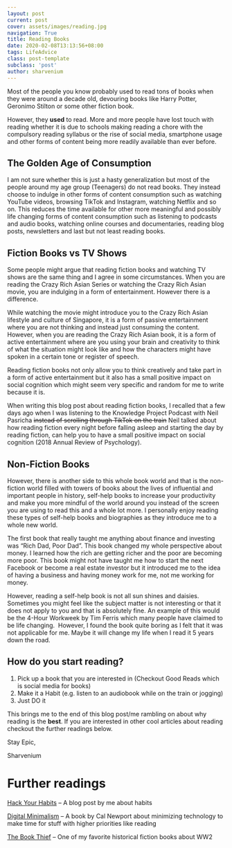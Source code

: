 ```yaml
---
layout: post
current: post
cover: assets/images/reading.jpg
navigation: True
title: Reading Books
date: 2020-02-08T13:13:56+08:00
tags: LifeAdvice
class: post-template
subclass: 'post'
author: sharvenium
---
```

Most of the people you know probably used to read tons of books when they were around a decade old, devouring books like Harry Potter, Geronimo Stilton or some other fiction book. 

However, they **used** to read. More and more people have lost touch with reading whether it is due to schools making reading a chore with the compulsory reading syllabus or the rise of social media, smartphone usage and other forms of content being more readily available than ever before.

## The Golden Age of Consumption

I am not sure whether this is just a hasty generalization but most of the people around my age group (Teenagers) do not read books. They instead choose to indulge in other forms of content consumption such as watching YouTube videos, browsing TikTok and Instagram, watching Netflix and so on. This reduces the time available for other more meaningful and possibly life changing forms of content consumption such as listening to podcasts and audio books, watching online courses and documentaries, reading blog posts, newsletters and last but not least reading books.

## Fiction Books vs TV Shows

Some people might argue that reading fiction books and watching TV shows are the same thing and I agree in some circumstances. When you are reading the Crazy Rich Asian Series or watching the Crazy Rich Asian movie, you are indulging in a form of entertainment. However there is a difference.

While watching the movie might introduce you to the Crazy Rich Asian lifestyle and culture of Singapore, it is a form of passive entertainment where you are not thinking and instead just consuming the content. However, when you are reading the Crazy Rich Asian book, it is a form of active entertainment where are you using your brain and creativity to think of what the situation might look like and how the characters might have spoken in a certain tone or register of speech.

Reading fiction books not only allow you to think creatively and take part in a form of active entertainment but it also has a small positive impact on social cognition which might seem very specific and random for me to write because it is.

When writing this blog post about reading fiction books, I recalled that a few days ago when I was listening to the Knowledge Project Podcast with Neil Pasricha <s>instead of scrolling through TikTok on the train</s> Neil talked about how reading fiction every night before falling asleep and starting the day by reading fiction, can help you to have a small positive impact on social cognition (2018 Annual Review of Psychology).

## Non-Fiction Books

However, there is another side to this whole book world and that is the non-fiction world filled with towers of books about the lives of influential and important people in history, self-help books to increase your productivity and make you more mindful of the world around you instead of the screen you are using to read this and a whole lot more. I personally enjoy reading these types of self-help books and biographies as they introduce me to a whole new world.

The first book that really taught me anything about finance and investing was &#8220;Rich Dad, Poor Dad&#8221;. This book changed my whole perspective about money. I learned how the rich are getting richer and the poor are becoming more poor. This book might not have taught me how to start the next Facebook or become a real estate investor but it introduced me to the idea of having a business and having money work for me, not me working for money.

However, reading a self-help book is not all sun shines and daisies. Sometimes you might feel like the subject matter is not interesting or that it does not apply to you and that is absolutely fine. An example of this would be the 4-Hour Workweek by Tim Ferris which many people have claimed to be life changing.  However, I found the book quite boring as I felt that it was not applicable for me. Maybe it will change my life when I read it 5 years down the road.

## How do you start reading?

  1. Pick up a book that you are interested in (Checkout Good Reads which is social media for books)
  2. Make it a Habit (e.g. listen to an audiobook while on the train or jogging)
  3. Just DO it

This brings me to the end of this blog post/me rambling on about why reading is the **best**. If you are interested in other cool articles about reading checkout the further readings below.

Stay Epic,

Sharvenium

# Further readings

[Hack Your Habits](https://sharvenium.com/hack-your-habits/) &#8211; A blog post by me about habits

[Digital Minimalism](https://www.amazon.com/Digital-Minimalism-Choosing-Focused-Noisy/dp/0525536515) &#8211; A book by Cal Newport about minimizing technology to make time for stuff with higher priorities like reading

[The Book Thief](https://www.amazon.com/Book-Thief-Markus-Zusak/dp/0375842209) &#8211; One of my favorite historical fiction books about WW2